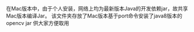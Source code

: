 在Mac版本中，由于个人安装，网络上均为最新版本Java的开发依赖jar，故共享Mac版本编译Jar。
该文件夹存放了Mac版本基于port命令安装了java8版本的opencv jar 供大家方便取用